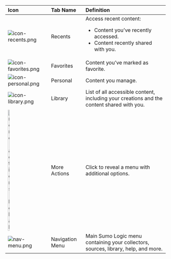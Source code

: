 | Icon | Tab Name | Definition |
| :-- | :-- | :-- |
| ![icon-recents.png](/img/content-sharing/icon-recents.png) | Recents | Access recent content:<ul><li>Content you’ve recently accessed.</li><li>Content recently shared with you.</li></ul> |
| ![icon-favorites.png](/img/content-sharing/icon-favorites.png) | Favorites | Content you’ve marked as favorite. |
| ![icon-personal.png](/img/content-sharing/icon-personal.png) | Personal | Content you manage. |
| ![icon-library.png](/img/content-sharing/icon-library.png) | Library | List of all accessible content, including your creations and the content shared with you. |
| <img src="/img/content-sharing/icon-more-actions-kebab-three-dot.png" alt="more-actions-kebab" width="20%" /> | More Actions <!-- Kebab menu? Three-dot kebab icon? More Actions? -->  | Click to reveal a menu with additional options. |
| <img src="/img/content-sharing/nav-menu.png" alt="nav-menu.png" /> | Navigation Menu  | Main Sumo Logic menu containing your collectors, sources, library, help, and more. |

<!-- Use this after Kanso GA

| Icon | Tab Name | Definition |
| :-- | :-- | :-- |
| <img src="/img/content-sharing/icon-recent.png" alt="Recent icon" width="20%" /> | Recent | Access recent content:<ul><li>Content you’ve recently accessed.</li><li>Content recently shared with you.</li></ul> |
| <img src="/img/content-sharing/icon-favorites-new.png" alt="Favorites icon" width="20%" /> | Favorites | Content you’ve marked as favorite. |
| <img src="/img/content-sharing/icon-personal-new.png" alt="Personal folder icon" width="20%" /> | Personal | Content you manage. |
| <img src="/img/content-sharing/icon-library-new.png" alt="Library icon" width="20%" /> | Library | List of all accessible content, including your creations and the content shared with you. |
| <img src="/img/content-sharing/icon-more-actions-kebab-three-dot.png" alt="more-actions-kebab" width="20%" /> | More Actions  | Click to reveal a menu with additional options. |
| <img src="/img/content-sharing/left-nav.png" alt="Sumo Logic left nav menu" width="90%" /> | Left Navigation Menu (Panel?) | Access all Sumo Logic features, such as Log Search, Metrics, Infrastructure Monitoring, Application Monitoring, and Cloud SIEM, as well as your dashboards library. |
| <img src="/img/get-started/admin-config.png" alt="Sumo Logic top nav menu" /> | Top Navigation Menu (Bar?) | Main Sumo Logic menu containing your collectors, sources, library, help, and more. |

-->
